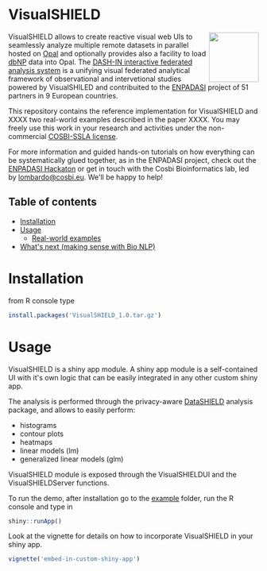 # VisualSHIELD

<img align="right" height="100" src="https://dashin.cosbi.eu/img/dash-in_logo.png">

VisualSHIELD allows to create reactive visual web UIs to seamlessly analyze multiple remote datasets in parallel hosted on [Opal](https://www.obiba.org/pages/products/opal/) and optionally provides also a facility to load [dbNP](https://dashin.eu/interventionstudies/) data into Opal. The [DASH-IN interactive federated analysis system](https://dashin.cosbi.eu/) is a unifying visual federated analytical framework of observational and intervetional studies powered by VisualSHILED and contribuited to the [ENPADASI](https://www.dtls.nl/wp-content/uploads/2016/05/ENPADASI_Bouwman_250516_FAIR.pdf#page=7) project of 51 partners in 9 European countries.

This repository contains the reference implementation for VisualSHIELD and XXXX two real-world examples described in the paper XXXX. You may freely use this work in your research and activities under the non-commercial [COSBI-SSLA license](https://www.cosbi.eu/research/prototypes/licence_terms).

For more information and guided hands-on tutorials on how everything can be systematically glued together, as in the ENPADASI project, check out the [ENPADASI Hackaton](https://agenda.infn.it/event/11522/) or get in touch with the Cosbi Bioinformatics lab, led by lombardo@cosbi.eu. We'll be happy to help!

## Table of contents

- [Installation](#installation)
- [Usage](#usage)
  + [Real-world examples](#real-world-examples)
- [What's next (making sense with Bio NLP)](#whats-next-or-how-to-make-sense-with-nlp)


# Installation

from R console type

```R
install.packages('VisualSHIELD_1.0.tar.gz')
```
# Usage

VisualSHIELD is a shiny app module.
A shiny app module is a self-contained UI with it's own logic that can be easily integrated in any other custom shiny app. 

The analysis is performed through the privacy-aware [DataSHIELD](https://www.datashield.ac.uk/) analysis package, and allows to easily perform:
* histograms
* contour plots
* heatmaps
* linear models (lm)
* generalized linear models (glm)

VisualSHIELD module is exposed through the VisualSHIELDUI and the VisualSHIELDServer functions. 

To run the demo, after installation go to the [example](example) folder, run the R console and type in

```R
shiny::runApp() 
```

Look at the vignette for details on how to incorporate VisualSHIELD in your shiny app.

```R
vignette('embed-in-custom-shiny-app')
```
